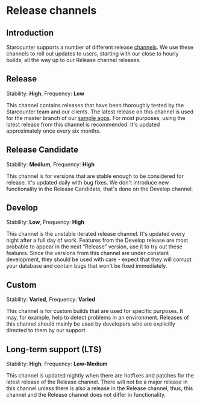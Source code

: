 # Release channels

## Introduction

Starcounter supports a number of different release [channels](http://downloads.starcounter.com/download). We use these channels to roll out updates to users, starting with our close to hourly builds, all the way up to our Release channel releases.

## Release

Stability: **High**, Frequency: **Low**

This channel contains releases that have been thoroughly tested by the Starcounter team and our clients. The latest release on this channel is used for the master branch of our [sample apps](https://github.com/Starcounter). For most purposes, using the latest release from this channel is recommended. It's updated approximately once every six months.

## Release Candidate

Stability: **Medium**, Frequency: **High**

This channel is for versions that are stable enough to be considered for release. It's updated daily with bug fixes. We don't introduce new functionality in the Release Candidate, that's done on the Develop channel.

## Develop

Stability: **Low**, Frequency: **High**

 This channel is the unstable iterated release channel. It's updated every night after a full day of work. Features from the Develop release are most probable to appear in the next “Release” version, use it to try out these features. Since the versions from this channel are under constant development, they should be used with care - expect that they will corrupt your database and contain bugs that won't be fixed immediately.

## Custom

Stability: **Varied**, Frequency: **Varied**

This channel is for custom builds that are used for specific purposes. It may, for example, help to detect problems in an environment. Releases of this channel should mainly be used by developers who are explicitly directed to them by our support.

## Long-term support \(LTS\)

Stability: **High**, Frequency: **Low-Medium**

This channel is updated nightly when there are hotfixes and patches for the latest release of the Release channel. There will not be a major release in this channel unless there is also a release in the Release channel, thus, this channel and the Release channel does not differ in functionality.

